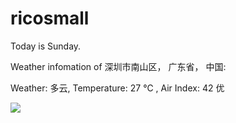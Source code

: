 # ricosmall

Today is Sunday.

Weather infomation of 深圳市南山区， 广东省， 中国: 

Weather: 多云, Temperature: 27 ℃ , Air Index: 42 优

<img src="https://github-readme-stats.vercel.app/api?username=ricosmall&show_icons=true" />
